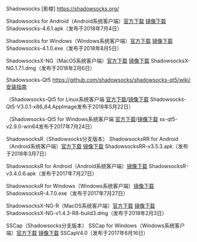 
Shadowsocks [影梭] https://shadowsocks.org/


Shadowsocks for Android（Android系统客户端）[官方下载](https://github.com/shadowsocks/shadowsocks-android/releases) [镜像下载](https://coding.net/u/Download-Mirrors/p/SS-SSR/git/raw/master/shadowsocks-4.6.1.apk) Shadowsocks-4.6.1.apk（发布于2018年7月4日）

Shadowsocks for Windows（Windows系统客户端）[官方下载](https://github.com/shadowsocks/shadowsocks-windows/releases) [镜像下载](https://coding.net/u/Download-Mirrors/p/SS-SSR/git/raw/master/Shadowsocks-4.1.0.zip) Shadowsocks-4.1.0.exe（发布于2018年8月5日）

ShadowsocksX-NG（MacOS系统客户端）[官方下载](https://github.com/shadowsocks/ShadowsocksX-NG/releases/) [镜像下载](https://coding.net/u/Download-Mirrors/p/SS-SSR/git/raw/master/ShadowsocksX-NG.1.7.1.zip) ShadowsocksX-NG.1.7.1.dmg（发布于2018年2月6日）

Shadowsocks-Qt5 https://github.com/shadowsocks/shadowsocks-qt5/wiki/安装指南

（Shadowsocks-Qt5 for Linux系统客户端 [官方下载](https://github.com/shadowsocks/shadowsocks-qt5/releases)/[镜像下载](https://coding.net/u/Download-Mirrors/p/SS-SSR/git/raw/master/Shadowsocks-Qt5-3.0.1-x86_64.AppImage) Shadowsocks-Qt5-V3.0.1-x86_64.AppImage发布于2018年5月22日）

（Shadowsocks-Qt5 for Windows系统客户端 [官方下载](https://github.com/shadowsocks/shadowsocks-qt5/releases/download/v2.9.0/ss-qt5-v2.9.0-win64.7z)/[镜像下载](https://coding.net/u/Download-Mirrors/p/SS-SSR/git/raw/master/ss-qt5-v2.9.0-win64.7z) ss-qt5-v2.9.0-win64发布于2017年7月24日）


ShadowsocksR（Shadowsocks分支版本）
ShadowsocksRR for Android（Android系统客户端）[官方下载](https://github.com/shadowsocksrr/shadowsocksr-android/releases) [镜像下载](https://coding.net/u/Download-Mirrors/p/SS-SSR/git/raw/master/ShadowsocksRR-v3.5.3.apk)  ShadowsocksRR-v3.5.3.apk（发布于2018年3月7日）

ShadowsocksR for Android（Android系统客户端）[镜像下载](https://coding.net/u/Download-Mirrors/p/SS-SSR/git/raw/master/ShadowsocksR-v3.4.0.6.apk) ShadowsocksR-v3.4.0.6.apk（发布于2017年7月27日）

ShadowsocksR for Windows（Windows系统客户端）[镜像下载](https://coding.net/u/Download-Mirrors/p/SS-SSR/git/raw/master/ShadowsocksR-4.7.0.7z)ShadowsocksR-4.7.0.exe（发布于2017年7月27日）

ShadowsocksX-NG-R（MacOS系统客户端）[官方下载](https://github.com/qinyuhang/ShadowsocksX-NG-R/releases) [镜像下载](https://coding.net/u/Download-Mirrors/p/SS-SSR/git/raw/master/ShadowsocksX-NG-v1.4.3-R8-build3.dmg) ShadowsocksX-NG-v1.4.3-R8-build3.dmg（发布于2018年2月3日）

SSCap（Shadowsocks分支版本）
SSCap for Windows（Windows系统客户端）[官方下载](https://sourceforge.net/projects/sscap/) [镜像下载](https://coding.net/u/Download-Mirrors/p/SS-SSR/git/raw/master/SSCapV4.0.rar) SSCapV4.0（发布于2017年6月16日）

